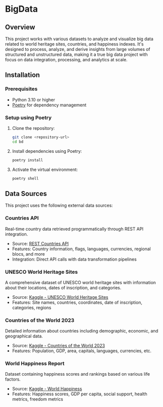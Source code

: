 # BigData

## Overview

This project works with various datasets to analyze and visualize big data related to world heritage sites, countries, and happiness indexes. It's designed to process, analyze, and derive insights from large volumes of structured and unstructured data, making it a true big data project with focus on data integration, processing, and analytics at scale.

## Installation

### Prerequisites

- Python 3.10 or higher
- [Poetry](https://python-poetry.org/) for dependency management

### Setup using Poetry

1. Clone the repository:

   ```bash
   git clone <repository-url>
   cd bd
   ```

2. Install dependencies using Poetry:

   ```bash
   poetry install
   ```

3. Activate the virtual environment:
   ```bash
   poetry shell
   ```

## Data Sources

This project uses the following external data sources:

### Countries API

Real-time country data retrieved programmatically through REST API integration.

- Source: [REST Countries API](https://restcountries.com/)
- Features: Country information, flags, languages, currencies, regional blocs, and more
- Integration: Direct API calls with data transformation pipelines

### UNESCO World Heritage Sites

A comprehensive dataset of UNESCO world heritage sites with information about their locations, dates of inscription, and categories.

- Source: [Kaggle - UNESCO World Heritage Sites](https://www.kaggle.com/datasets/ujwalkandi/unesco-world-heritage-sites?select=whc-sites-2019.csv)
- Features: Site names, countries, coordinates, date of inscription, categories, regions

### Countries of the World 2023

Detailed information about countries including demographic, economic, and geographical data.

- Source: [Kaggle - Countries of the World 2023](https://www.kaggle.com/datasets/nelgiriyewithana/countries-of-the-world-2023)
- Features: Population, GDP, area, capitals, languages, currencies, etc.

### World Happiness Report

Dataset containing happiness scores and rankings based on various life factors.

- Source: [Kaggle - World Happiness](https://www.kaggle.com/datasets/unsdsn/world-happiness/data)
- Features: Happiness scores, GDP per capita, social support, health metrics, freedom metrics
